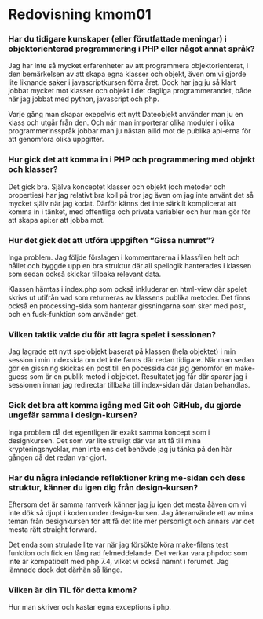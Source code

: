---
---
Redovisning kmom01
=========================

### Har du tidigare kunskaper (eller förutfattade meningar) i objektorienterad programmering i PHP eller något annat språk?

Jag har inte så mycket erfarenheter av att programmera objektorienterat, i den bemärkelsen av att skapa egna klasser och objekt, även om vi gjorde lite liknande saker i javascriptkursen förra året. Dock har jag ju så klart jobbat mycket mot klasser och objekt i det dagliga programmerandet, både när jag jobbat med python, javascript och php.

Varje gång man skapar exepelvis ett nytt Dateobjekt använder man ju en klass och utgår från den. Och när man importerar olika moduler i olika programmerinsspråk jobbar man ju nästan allid mot de publika api-erna för att genomföra olika uppgifter. 

### Hur gick det att komma in i PHP och programmering med objekt och klasser?

Det gick bra. Själva konceptet klasser och objekt (och metoder och properties) har jag relativt bra koll på tror jag även om jag inte använt det så mycket själv när jag kodat. Därför känns det inte särkilt komplicerat att komma in i tänket, med offentliga och privata variabler och hur man gör för att skapa api:er att jobba mot.

### Hur det gick det att utföra uppgiften “Gissa numret”?

Inga problem. Jag följde förslagen i kommentarerna i klassfilen helt och hållet och byggde upp en bra struktur där all spellogik hanterades i klassen som sedan också skickar tillbaka relevant data.

Klassen hämtas i index.php som också inkluderar en html-view där spelet skrivs ut utifrån vad som returneras av klassens publika metoder. Det finns också en processing-sida som hanterar gissningarna som sker med post, och en fusk-funktion som använder get.

### Vilken taktik valde du för att lagra spelet i sessionen?

Jag lagrade ett nytt spelobjekt baserat på klassen (hela objektet) i min session i min indexsida om det inte fanns där redan tidigare. När man sedan gör en gissning skickas en post till en pocessida där jag genomför en make-guess som är en publik metod i objektet. Resultatet jag får där sparar jag i sessionen innan jag redirectar tillbaka till index-sidan där datan behandlas.

### Gick det bra att komma igång med Git och GitHub, du gjorde ungefär samma i design-kursen?

Inga problem då det egentligen är exakt samma koncept som i designkursen. Det som var lite struligt där var att få till mina krypteringsnycklar, men inte ens det behövde jag ju tänka på den här gången då det redan var gjort.

### Har du några inledande reflektioner kring me-sidan och dess struktur, känner du igen dig från design-kursen?

Eftersom det är samma ramverk känner jag ju igen det mesta åäven om vi inte dök så djupt i koden under design-kursen. Jag återanvände ett av mina teman från designkursen för att få det lite mer personligt och annars var det mesta rätt straight forward.

Det enda som strulade lite var när jag försökte köra make-filens test funktion och fick en lång rad felmeddelande. Det verkar vara phpdoc som inte är kompatibelt med php 7.4, vilket vi också nämnt i forumet. Jag lämnade dock det därhän så länge.

### Vilken är din TIL för detta kmom?

Hur man skriver och kastar egna exceptions i php. 
